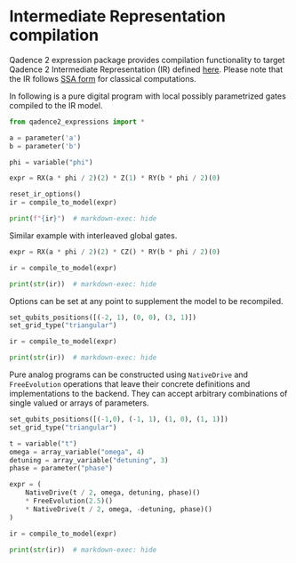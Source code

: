 # Intermediate Representation compilation

Qadence 2 expression package provides compilation functionality to target Qadence 2 Intermediate Representation (IR) defined [here](https://github.com/pasqal-io/qadence2-ir). Please note that the IR follows [SSA form](https://en.wikipedia.org/wiki/Static_single-assignment_form) for classical computations.


In following is a pure digital program with local possibly parametrized gates compiled to the IR model.


```python exec="on" source="material-block" result="json" session="compilation"
from qadence2_expressions import *

a = parameter('a')
b = parameter('b')

phi = variable("phi")

expr = RX(a * phi / 2)(2) * Z(1) * RY(b * phi / 2)(0)

reset_ir_options()
ir = compile_to_model(expr)

print(f"{ir}")  # markdown-exec: hide
```

Similar example with interleaved global gates.

```python exec="on" source="material-block" result="json" session="compilation"
expr = RX(a * phi / 2)(2) * CZ() * RY(b * phi / 2)(0)

ir = compile_to_model(expr)

print(str(ir))  # markdown-exec: hide
```

Options can be set at any point to supplement the model to be recompiled.

```python exec="on" source="material-block" result="json" session="compilation"
set_qubits_positions([(-2, 1), (0, 0), (3, 1)])
set_grid_type("triangular")

ir = compile_to_model(expr)

print(str(ir))  # markdown-exec: hide
```

Pure analog programs can be constructed using `NativeDrive` and `FreeEvolution` operations that leave their concrete definitions and implementations to the backend. They can accept arbitrary combinations of single valued or arrays of parameters.

```python exec="on" source="material-block" result="json" session="compilation"
set_qubits_positions([(-1,0), (-1, 1), (1, 0), (1, 1)])
set_grid_type("triangular")

t = variable("t")
omega = array_variable("omega", 4)
detuning = array_variable("detuning", 3)
phase = parameter("phase")

expr = (
    NativeDrive(t / 2, omega, detuning, phase)()
    * FreeEvolution(2.5)()
    * NativeDrive(t / 2, omega, -detuning, phase)()
)

ir = compile_to_model(expr)

print(str(ir))  # markdown-exec: hide
```
